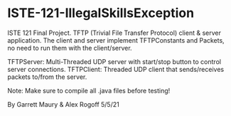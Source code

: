 # ISTE-121-IllegalSkillsException

ISTE 121 Final Project. TFTP (Trivial File Transfer Protocol) client & server application. The client and server implement TFTPConstants and Packets, no need to run them with the client/server.

TFTPServer: Multi-Threaded UDP server with start/stop button to control server connections.
TFTPClient: Threaded UDP client that sends/receives packets to/from the server.

Note: Make sure to compile all .java files before testing!

By Garrett Maury & Alex Rogoff
5/5/21
